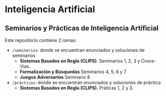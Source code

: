 # Inteligencia Artificial
## Seminarios y Prácticas de Inteligencia Artificial
Este repositorio contiene 2 ramas:
- `/seminarios`: donde se encuentran enunciados y soluciones de seminarios
    - **Sistemas Basados en Regla (CLIPS)**. Seminarios 1, 2, 3 y Cruce-Vias.
    - **Formalización y Búsquedas** Seminarios 4, 5, 6 y 7
    - **Juegos Adversarios** Seminario 8
- `/prácticas`: donde se encuentran enunciados y soluciones de práctica
  - **Sistemas Basados en Regla (CLIPS)**. Práticas 1, 2 y 3.
